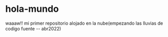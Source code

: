 # hola-mundo
waaaw!! mi primer repositorio alojado en la nube(empezando las lluvias de codigo fuente *--* abr2022)
